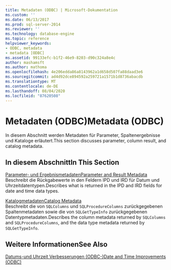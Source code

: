 ```yaml
---
title: Metadaten (ODBC) | Microsoft-Dokumentation
ms.custom: ''
ms.date: 06/13/2017
ms.prod: sql-server-2014
ms.reviewer: ''
ms.technology: database-engine
ms.topic: reference
helpviewer_keywords:
- ODBC, metadata
- metadata [ODBC]
ms.assetid: 99133efc-b1f2-46e9-8203-d90c324a8e4c
author: mashamsft
ms.author: mathoma
ms.openlocfilehash: 4e206edda86a8143962a1d658d507fa88daad3e6
ms.sourcegitcommit: ad4d92dce894592a259721a1571b1d8736abacdb
ms.translationtype: MT
ms.contentlocale: de-DE
ms.lasthandoff: 08/04/2020
ms.locfileid: "87620508"
---
```

# <a name="metadata-odbc"></a><span data-ttu-id="445b8-102">Metadaten (ODBC)</span><span class="sxs-lookup"><span data-stu-id="445b8-102">Metadata (ODBC)</span></span>
  <span data-ttu-id="445b8-103">In diesem Abschnitt werden Metadaten für Parameter, Spaltenergebnisse und Kataloge erläutert.</span><span class="sxs-lookup"><span data-stu-id="445b8-103">This section discusses parameter, column result, and catalog metadata.</span></span>  
  
## <a name="in-this-section"></a><span data-ttu-id="445b8-104">In diesem Abschnitt</span><span class="sxs-lookup"><span data-stu-id="445b8-104">In This Section</span></span>  
 [<span data-ttu-id="445b8-105">Parameter- und Ergebnismetadaten</span><span class="sxs-lookup"><span data-stu-id="445b8-105">Parameter and Result Metadata</span></span>](../../relational-databases/native-client-odbc-date-time/metadata-parameter-and-result.md)  
 <span data-ttu-id="445b8-106">Beschreibt die Rückgabewerte in den Feldern IPD und IRD für Datum und Uhrzeitdatentypen.</span><span class="sxs-lookup"><span data-stu-id="445b8-106">Describes what is returned in the IPD and IRD fields for date and time data types.</span></span>  
  
 [<span data-ttu-id="445b8-107">Katalogmetadaten</span><span class="sxs-lookup"><span data-stu-id="445b8-107">Catalog Metadata</span></span>](../../relational-databases/native-client-odbc-date-time/metadata-catalog.md)  
 <span data-ttu-id="445b8-108">Beschreibt die von `SQLColumns` und `SQLProcedureColumns` zurückgegebenen Spaltenmetadaten sowie die von `SQLGetTypeInfo` zurückgegebenen Datentypmetadaten.</span><span class="sxs-lookup"><span data-stu-id="445b8-108">Describes the column metadata returned by `SQLColumns` and `SQLProcedureColumns`, and the data type metadata returned by `SQLGetTypeInfo`.</span></span>  
  
## <a name="see-also"></a><span data-ttu-id="445b8-109">Weitere Informationen</span><span class="sxs-lookup"><span data-stu-id="445b8-109">See Also</span></span>  
 [<span data-ttu-id="445b8-110">Datums-und Uhrzeit Verbesserungen &#40;ODBC-&#41;</span><span class="sxs-lookup"><span data-stu-id="445b8-110">Date and Time Improvements &#40;ODBC&#41;</span></span>](../../relational-databases/native-client-odbc-date-time/date-and-time-improvements-odbc.md)  
  
  

